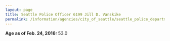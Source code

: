 ```yaml
---
layout: page
title: Seattle Police Officer 6199 Jill D. Vanskike
permalink: /information/agencies/city_of_seattle/seattle_police_department/copbook/6199/
---
```


**Age as of Feb. 24, 2016:** 53.0
